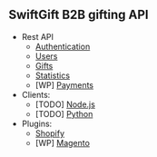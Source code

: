 ## SwiftGift B2B gifting API

  * Rest API
    * [Authentication](./gifts.md)
    * [Users](./users.md)
    * [Gifts](./gifts.md)
    * [Statistics](./stat.md)
    * [WP] [Payments](./payments.md)
  * Clients:
    * [TODO] [Node.js](./clients/nodejs)
    * [TODO] [Python](./clients/nodejs)
  * Plugins:
    * [Shopify](./plugins/shopify.md)
    * [WP] [Magento](./plugins/magento.md)
